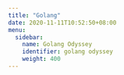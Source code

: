 ```yaml
---
title: "Golang"
date: 2020-11-11T10:52:50+08:00
menu:
  sidebar:
    name: Golang Odyssey
    identifier: golang odyssey
    weight: 400
---
```

